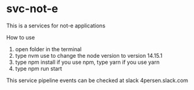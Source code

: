 # svc-not-e
This is a services for not-e applications

How to use
1. open folder in the terminal
2. type nvm use to change the node version to version 14.15.1
3. type npm install if you use npm, type yarn if you use yarn
4. type npm run start

This service pipeline events can be checked at slack 4persen.slack.com